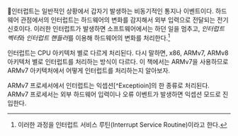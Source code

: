 인터럽트는 일반적인 상황에서 갑자기 발생하는 비동기적인 통지나 이벤트이다. 하드웨어 관점에서의 인터럽트는 하드웨어의 변화를 감지해서 외부 입력으로 전달되는 전기 신호이다. 이러한 인터럽트가 발생하면 소프트웨어에서는 하던 일을 멈추고, *인터럽트 벡터*와 *인터럽트 핸들러*를 이용해 하드웨어의 변화를 처리한다.[^1]

인터럽트는 CPU 아키텍처 별로 다르게 처리된다. 다시 말하면, x86, ARMv7, ARMv8 아키텍처 별로 인터럽트를 처리하는 방식이 다르다. 이 책에서는 ARMv7을 사용하므로 ARMv7 아키텍처에서 어떻게 인터럽트를 처리하는지 알아보자.

ARMv7 프로세서에서 인터럽트는 익셉션[^Exceptioin]의 한 종류로 처리된다. ARMv7 프로세서는 외부 하드웨어 입력이나 오류 이벤트가 발생하면 익셉션 모드로 진입한다. 

[^1]: 이러한 과정을 인터럽트 서비스 루틴(Interrupt Service Routine)이라고 한다.